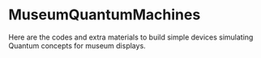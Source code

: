 # MuseumQuantumMachines
Here are the codes and extra materials to build simple devices simulating Quantum concepts for museum displays.
